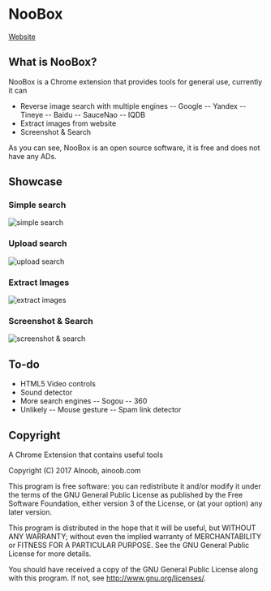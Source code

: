 # NooBox
[Website](https://ainoob.com/project/noobox)

## What is NooBox?
NooBox is a Chrome extension that provides tools for general use, currently it can
- Reverse image search with multiple engines
-- Google
-- Yandex
-- Tineye
-- Baidu
-- SauceNao
-- IQDB
- Extract images from website
- Screenshot & Search

As you can see, NooBox is an open source software, it is free and does not have any ADs.

## Showcase

### Simple search
![simple search](https://ainoob.com/crx/noobox/search.gif)

### Upload search
![upload search](https://ainoob.com/crx/noobox/upload.gif)

### Extract Images
![extract images](https://ainoob.com/crx/noobox/extract.gif)

### Screenshot & Search
![screenshot & search](https://ainoob.com/crx/noobox/screenshot.gif)

## To-do
- HTML5 Video controls
- Sound detector
- More search engines
-- Sogou
-- 360
- Unlikely
-- Mouse gesture
-- Spam link detector

## Copyright

A Chrome Extension that contains useful tools

Copyright (C) 2017  AInoob, ainoob.com

This program is free software: you can redistribute it and/or modify
it under the terms of the GNU General Public License as published by
the Free Software Foundation, either version 3 of the License, or
(at your option) any later version.

This program is distributed in the hope that it will be useful,
but WITHOUT ANY WARRANTY; without even the implied warranty of
MERCHANTABILITY or FITNESS FOR A PARTICULAR PURPOSE.  See the
GNU General Public License for more details.

You should have received a copy of the GNU General Public License
along with this program.  If not, see <http://www.gnu.org/licenses/>.
